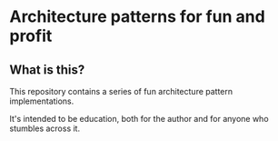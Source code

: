 # Architecture patterns for fun and profit

## What is this?
This repository contains a series of fun architecture pattern implementations.

It's intended to be education, both for the author and for anyone who stumbles across it.


 
